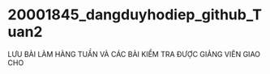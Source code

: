 # 20001845_dangduyhodiep_github_Tuan2
LƯU BÀI LÀM HÀNG TUẦN VÀ CÁC BÀI KIỂM TRA ĐƯỢC GIẢNG VIÊN GIAO CHO
